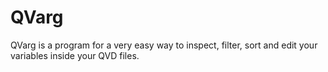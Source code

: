 # QVarg
QVarg is a program for a very easy way to inspect, filter, sort and edit your variables inside your QVD files.
